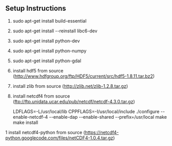 Setup Instructions
------------------

1. sudo apt-get install build-essential
1. sudo apt-get install --reinstall libc6-dev
1. sudo apt-get install python-dev
1. sudo apt-get install python-numpy
1. sudo apt-get install python-gdal

1. install hdf5 from source (http://www.hdfgroup.org/ftp/HDF5/current/src/hdf5-1.8.11.tar.bz2)

1. install zlib from source (http://zlib.net/zlib-1.2.8.tar.gz)

1. install netcdf4 from source (ftp://ftp.unidata.ucar.edu/pub/netcdf/netcdf-4.3.0.tar.gz)
    
    LDFLAGS=-L/usr/local/lib CPPFLAGS=-I/usr/local/include ./configure --enable-netcdf-4 --enable-dap --enable-shared --prefix=/usr/local
    make
    make install

1 install netcdf4-python from source (https://netcdf4-python.googlecode.com/files/netCDF4-1.0.4.tar.gz)

